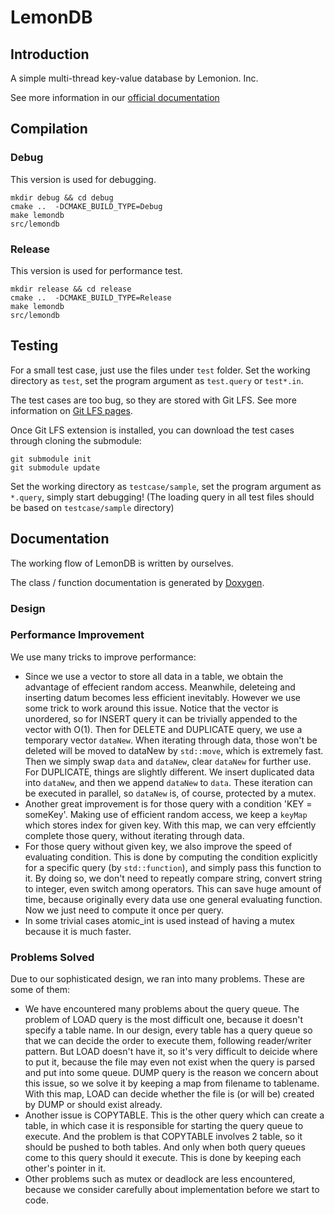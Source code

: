 # LemonDB

## Introduction

A simple multi-thread key-value database by Lemonion. Inc. 

See more information in our [official documentation](https://tc-imba.github.io/VE482-p2/)

## Compilation

### Debug
This version is used for debugging.
```
mkdir debug && cd debug
cmake ..  -DCMAKE_BUILD_TYPE=Debug
make lemondb
src/lemondb
```

### Release
This version is used for performance test.
```
mkdir release && cd release
cmake ..  -DCMAKE_BUILD_TYPE=Release
make lemondb
src/lemondb
```

## Testing
For a small test case, just use the files under `test` folder. Set the working directory as `test`, set the program argument as `test.query` or `test*.in`.

The test cases are too bug, so they are stored with Git LFS. See more information on [Git LFS pages](https://git-lfs.github.com/).

Once Git LFS extension is installed, you can download the test cases through cloning the submodule:
```
git submodule init
git submodule update
```

Set the working directory as `testcase/sample`, set the program argument as `*.query`, simply start debugging!
(The loading query in all test files should be based on `testcase/sample` directory)

## Documentation

The working flow of LemonDB is written by ourselves.

The class / function documentation is generated by [Doxygen](http://www.doxygen.nl/).

### Design

### Performance Improvement
We use many tricks to improve performance:
* Since we use a vector to store all data in a table, we obtain the advantage of effecient random access. Meanwhile, deleteing and inserting datum becomes less efficient inevitably. However we use some trick to work around this issue. Notice that the vector is unordered, so for INSERT query it can be trivially appended to the vector with O(1). Then for DELETE and DUPLICATE query, we use a temporary vector `dataNew`. When iterating through data, those won't be deleted will be moved to dataNew by `std::move`, which is extremely fast. Then we simply swap `data` and `dataNew`, clear `dataNew` for further use. For DUPLICATE, things are slightly different. We insert duplicated data into `dataNew`, and then we append `dataNew` to `data`. These iteration can be executed in parallel, so `dataNew` is, of course, protected by a mutex.
* Another great improvement is for those query with a condition 'KEY = someKey'. Making use of efficient random access, we keep a `keyMap` which stores index for given key. With this map, we can very effciently complete those query, without iterating through data.
* For those query without given key, we also improve the speed of evaluating condition. This is done by computing the condition explicitly for a specific query (by `std::function`), and simply pass this function to it. By doing so, we don't need to repeatly compare string, convert string to integer, even switch among operators. This can save huge amount of time, because originally every data use one general evaluating function. Now we just need to compute it once per query.
* In some trivial cases atomic_int is used instead of having a mutex because it is much faster.
### Problems Solved
Due to our sophisticated design, we ran into many problems. These are some of them:
* We have encountered many problems about the query queue. The problem of LOAD query is the most difficult one, because it doesn't specify a table name. In our design, every table has a query queue so that we can decide the order to execute them, following reader/writer pattern. But LOAD doesn't have it, so it's very difficult to deicide where to put it, because the file may even not exist when the query is parsed and put into some queue. DUMP query is the reason we concern about this issue, so we solve it by keeping a map from filename to tablename. With this map, LOAD can decide whether the file is (or will be) created by DUMP or should exist already.
* Another issue is COPYTABLE. This is the other query which can create a table, in which case it is responsible for starting the query queue to execute. And the problem is that COPYTABLE involves 2 table, so it should be pushed to both tables. And only when both query queues come to this query should it execute. This is done by keeping each other's pointer in it.
* Other problems such as mutex or deadlock are less encountered, because we consider carefully about implementation before we start to code.